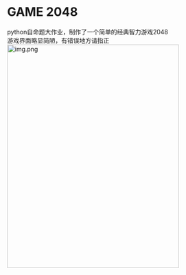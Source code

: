 # GAME 2048
python自命题大作业，制作了一个简单的经典智力游戏2048<br>
游戏界面略显简陋，有错误地方请指正<br>
<img alt="img.png" height="520" src="img.png" width="400"/>
